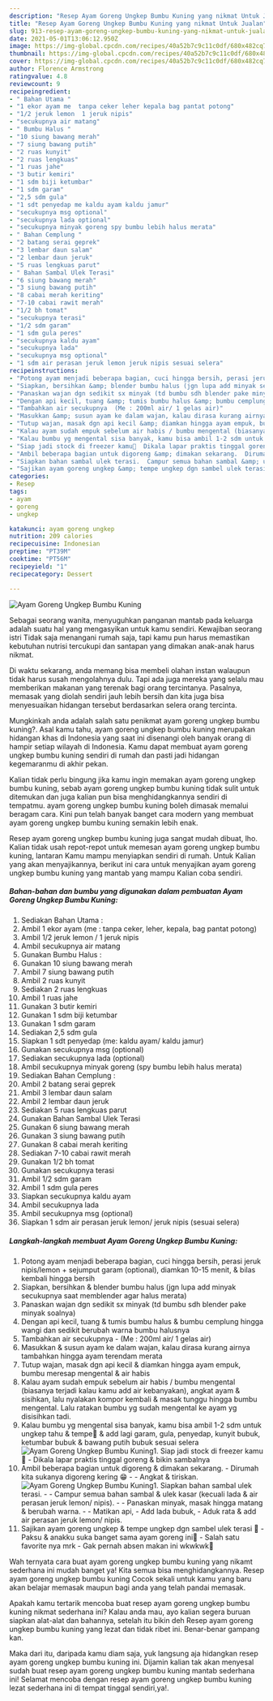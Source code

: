 ```yaml
---
description: "Resep Ayam Goreng Ungkep Bumbu Kuning yang nikmat Untuk Jualan"
title: "Resep Ayam Goreng Ungkep Bumbu Kuning yang nikmat Untuk Jualan"
slug: 913-resep-ayam-goreng-ungkep-bumbu-kuning-yang-nikmat-untuk-jualan
date: 2021-05-01T13:06:12.950Z
image: https://img-global.cpcdn.com/recipes/40a52b7c9c11c0df/680x482cq70/ayam-goreng-ungkep-bumbu-kuning-foto-resep-utama.jpg
thumbnail: https://img-global.cpcdn.com/recipes/40a52b7c9c11c0df/680x482cq70/ayam-goreng-ungkep-bumbu-kuning-foto-resep-utama.jpg
cover: https://img-global.cpcdn.com/recipes/40a52b7c9c11c0df/680x482cq70/ayam-goreng-ungkep-bumbu-kuning-foto-resep-utama.jpg
author: Florence Armstrong
ratingvalue: 4.8
reviewcount: 9
recipeingredient:
- " Bahan Utama "
- "1 ekor ayam me  tanpa ceker leher kepala bag pantat potong"
- "1/2 jeruk lemon  1 jeruk nipis"
- "secukupnya air matang"
- " Bumbu Halus "
- "10 siung bawang merah"
- "7 siung bawang putih"
- "2 ruas kunyit"
- "2 ruas lengkuas"
- "1 ruas jahe"
- "3 butir kemiri"
- "1 sdm biji ketumbar"
- "1 sdm garam"
- "2,5 sdm gula"
- "1 sdt penyedap me kaldu ayam kaldu jamur"
- "secukupnya msg optional"
- "secukupnya lada optional"
- "secukupnya minyak goreng spy bumbu lebih halus merata"
- " Bahan Cemplung "
- "2 batang serai geprek"
- "3 lembar daun salam"
- "2 lembar daun jeruk"
- "5 ruas lengkuas parut"
- " Bahan Sambal Ulek Terasi"
- "6 siung bawang merah"
- "3 siung bawang putih"
- "8 cabai merah keriting"
- "7-10 cabai rawit merah"
- "1/2 bh tomat"
- "secukupnya terasi"
- "1/2 sdm garam"
- "1 sdm gula peres"
- "secukupnya kaldu ayam"
- "secukupnya lada"
- "secukupnya msg optional"
- "1 sdm air perasan jeruk lemon jeruk nipis sesuai selera"
recipeinstructions:
- "Potong ayam menjadi beberapa bagian, cuci hingga bersih, perasi jeruk nipis/lemon + sejumput garam (optional), diamkan 10-15 menit, &amp; bilas kembali hingga bersih"
- "Siapkan, bersihkan &amp; blender bumbu halus (jgn lupa add minyak secukupnya saat memblender agar halus merata)"
- "Panaskan wajan dgn sedikit sx minyak (td bumbu sdh blender pake minyak soalnya)"
- "Dengan api kecil, tuang &amp; tumis bumbu halus &amp; bumbu cemplung hingga wangi dan sedikit berubah warna bumbu halusnya"
- "Tambahkan air secukupnya  (Me : 200ml air/ 1 gelas air)"
- "Masukkan &amp; susun ayam ke dalam wajan, kalau dirasa kurang airnya tambahkan hingga ayam terendam merata"
- "Tutup wajan, masak dgn api kecil &amp; diamkan hingga ayam empuk, bumbu meresap mengental &amp; air habis"
- "Kalau ayam sudah empuk sebelum air habis / bumbu mengental (biasanya terjadi kalau kamu add air kebanyakan), angkat ayam &amp; sisihkan, lalu nyalakan kompor kembali &amp; masak tunggu hingga bumbu mengental. Lalu ratakan bumbu yg sudah mengental ke ayam yg disisihkan tadi."
- "Kalau bumbu yg mengental sisa banyak, kamu bisa ambil 1-2 sdm untuk ungkep tahu &amp; tempe🤤 &amp; add lagi garam, gula, penyedap, kunyit bubuk, ketumbar bubuk &amp; bawang putih bubuk sesuai selera"
- "Siap jadi stock di freezer kamu🥰  Dikala lapar praktis tinggal goreng &amp; bikin sambalnya"
- "Ambil beberapa bagian untuk digoreng &amp; dimakan sekarang.  Dirumah kita sukanya digoreng kering 😁  Angkat &amp; tiriskan."
- "Siapkan bahan sambal ulek terasi.  Campur semua bahan sambal &amp; ulek kasar (kecuali lada &amp; air perasan jeruk lemon/ nipis).  Panaskan minyak, masak hingga matang &amp; berubah warna.  Matikan api, Add lada bubuk, Aduk rata &amp; add air perasan jeruk lemon/ nipis."
- "Sajikan ayam goreng ungkep &amp; tempe ungkep dgn sambel ulek terasi 🤤  Paksu &amp; anakku suka banget sama ayam goreng ini🥰 Salah satu favorite nya mrk Gak pernah absen makan ini wkwkwk🤭"
categories:
- Resep
tags:
- ayam
- goreng
- ungkep

katakunci: ayam goreng ungkep 
nutrition: 209 calories
recipecuisine: Indonesian
preptime: "PT39M"
cooktime: "PT56M"
recipeyield: "1"
recipecategory: Dessert

---
```



![Ayam Goreng Ungkep Bumbu Kuning](https://img-global.cpcdn.com/recipes/40a52b7c9c11c0df/680x482cq70/ayam-goreng-ungkep-bumbu-kuning-foto-resep-utama.jpg)

Sebagai seorang wanita, menyuguhkan panganan mantab pada keluarga adalah suatu hal yang mengasyikan untuk kamu sendiri. Kewajiban seorang istri Tidak saja menangani rumah saja, tapi kamu pun harus memastikan kebutuhan nutrisi tercukupi dan santapan yang dimakan anak-anak harus nikmat.

Di waktu  sekarang, anda memang bisa membeli olahan instan walaupun tidak harus susah mengolahnya dulu. Tapi ada juga mereka yang selalu mau memberikan makanan yang terenak bagi orang tercintanya. Pasalnya, memasak yang diolah sendiri jauh lebih bersih dan kita juga bisa menyesuaikan hidangan tersebut berdasarkan selera orang tercinta. 



Mungkinkah anda adalah salah satu penikmat ayam goreng ungkep bumbu kuning?. Asal kamu tahu, ayam goreng ungkep bumbu kuning merupakan hidangan khas di Indonesia yang saat ini disenangi oleh banyak orang di hampir setiap wilayah di Indonesia. Kamu dapat membuat ayam goreng ungkep bumbu kuning sendiri di rumah dan pasti jadi hidangan kegemaranmu di akhir pekan.

Kalian tidak perlu bingung jika kamu ingin memakan ayam goreng ungkep bumbu kuning, sebab ayam goreng ungkep bumbu kuning tidak sulit untuk ditemukan dan juga kalian pun bisa menghidangkannya sendiri di tempatmu. ayam goreng ungkep bumbu kuning boleh dimasak memalui beragam cara. Kini pun telah banyak banget cara modern yang membuat ayam goreng ungkep bumbu kuning semakin lebih enak.

Resep ayam goreng ungkep bumbu kuning juga sangat mudah dibuat, lho. Kalian tidak usah repot-repot untuk memesan ayam goreng ungkep bumbu kuning, lantaran Kamu mampu menyiapkan sendiri di rumah. Untuk Kalian yang akan menyajikannya, berikut ini cara untuk menyajikan ayam goreng ungkep bumbu kuning yang mantab yang mampu Kalian coba sendiri.

<!--inarticleads1-->

##### Bahan-bahan dan bumbu yang digunakan dalam pembuatan Ayam Goreng Ungkep Bumbu Kuning:

1. Sediakan  Bahan Utama :
1. Ambil 1 ekor ayam (me : tanpa ceker, leher, kepala, bag pantat potong)
1. Ambil 1/2 jeruk lemon / 1 jeruk nipis
1. Ambil secukupnya air matang
1. Gunakan  Bumbu Halus :
1. Gunakan 10 siung bawang merah
1. Ambil 7 siung bawang putih
1. Ambil 2 ruas kunyit
1. Sediakan 2 ruas lengkuas
1. Ambil 1 ruas jahe
1. Gunakan 3 butir kemiri
1. Gunakan 1 sdm biji ketumbar
1. Gunakan 1 sdm garam
1. Sediakan 2,5 sdm gula
1. Siapkan 1 sdt penyedap (me: kaldu ayam/ kaldu jamur)
1. Gunakan secukupnya msg (optional)
1. Sediakan secukupnya lada (optional)
1. Ambil secukupnya minyak goreng (spy bumbu lebih halus merata)
1. Sediakan  Bahan Cemplung :
1. Ambil 2 batang serai geprek
1. Ambil 3 lembar daun salam
1. Ambil 2 lembar daun jeruk
1. Sediakan 5 ruas lengkuas parut
1. Gunakan  Bahan Sambal Ulek Terasi
1. Gunakan 6 siung bawang merah
1. Gunakan 3 siung bawang putih
1. Gunakan 8 cabai merah keriting
1. Sediakan 7-10 cabai rawit merah
1. Gunakan 1/2 bh tomat
1. Gunakan secukupnya terasi
1. Ambil 1/2 sdm garam
1. Ambil 1 sdm gula peres
1. Siapkan secukupnya kaldu ayam
1. Ambil secukupnya lada
1. Ambil secukupnya msg (optional)
1. Siapkan 1 sdm air perasan jeruk lemon/ jeruk nipis (sesuai selera)




<!--inarticleads2-->

##### Langkah-langkah membuat Ayam Goreng Ungkep Bumbu Kuning:

1. Potong ayam menjadi beberapa bagian, cuci hingga bersih, perasi jeruk nipis/lemon + sejumput garam (optional), diamkan 10-15 menit, &amp; bilas kembali hingga bersih
1. Siapkan, bersihkan &amp; blender bumbu halus (jgn lupa add minyak secukupnya saat memblender agar halus merata)
1. Panaskan wajan dgn sedikit sx minyak (td bumbu sdh blender pake minyak soalnya)
1. Dengan api kecil, tuang &amp; tumis bumbu halus &amp; bumbu cemplung hingga wangi dan sedikit berubah warna bumbu halusnya
1. Tambahkan air secukupnya  - (Me : 200ml air/ 1 gelas air)
1. Masukkan &amp; susun ayam ke dalam wajan, kalau dirasa kurang airnya tambahkan hingga ayam terendam merata
1. Tutup wajan, masak dgn api kecil &amp; diamkan hingga ayam empuk, bumbu meresap mengental &amp; air habis
1. Kalau ayam sudah empuk sebelum air habis / bumbu mengental (biasanya terjadi kalau kamu add air kebanyakan), angkat ayam &amp; sisihkan, lalu nyalakan kompor kembali &amp; masak tunggu hingga bumbu mengental. Lalu ratakan bumbu yg sudah mengental ke ayam yg disisihkan tadi.
1. Kalau bumbu yg mengental sisa banyak, kamu bisa ambil 1-2 sdm untuk ungkep tahu &amp; tempe🤤 &amp; add lagi garam, gula, penyedap, kunyit bubuk, ketumbar bubuk &amp; bawang putih bubuk sesuai selera
<img src="//assets-global.cpcdn.com/assets/icons/button_play-2c75c40dde080a61004c1f40b05d8f140eaff45d7e9e6481dc71c63d2e7c4909.png" alt="Ayam Goreng Ungkep Bumbu Kuning">1. Siap jadi stock di freezer kamu🥰  - Dikala lapar praktis tinggal goreng &amp; bikin sambalnya
1. Ambil beberapa bagian untuk digoreng &amp; dimakan sekarang.  - Dirumah kita sukanya digoreng kering 😁 -  - Angkat &amp; tiriskan.
<img src="//assets-global.cpcdn.com/assets/icons/button_play-2c75c40dde080a61004c1f40b05d8f140eaff45d7e9e6481dc71c63d2e7c4909.png" alt="Ayam Goreng Ungkep Bumbu Kuning">1. Siapkan bahan sambal ulek terasi. -  - Campur semua bahan sambal &amp; ulek kasar (kecuali lada &amp; air perasan jeruk lemon/ nipis). -  - Panaskan minyak, masak hingga matang &amp; berubah warna. -  - Matikan api, - Add lada bubuk, - Aduk rata &amp; add air perasan jeruk lemon/ nipis.
1. Sajikan ayam goreng ungkep &amp; tempe ungkep dgn sambel ulek terasi 🤤  - Paksu &amp; anakku suka banget sama ayam goreng ini🥰 - Salah satu favorite nya mrk - Gak pernah absen makan ini wkwkwk🤭




Wah ternyata cara buat ayam goreng ungkep bumbu kuning yang nikamt sederhana ini mudah banget ya! Kita semua bisa menghidangkannya. Resep ayam goreng ungkep bumbu kuning Cocok sekali untuk kamu yang baru akan belajar memasak maupun bagi anda yang telah pandai memasak.

Apakah kamu tertarik mencoba buat resep ayam goreng ungkep bumbu kuning nikmat sederhana ini? Kalau anda mau, ayo kalian segera buruan siapkan alat-alat dan bahannya, setelah itu bikin deh Resep ayam goreng ungkep bumbu kuning yang lezat dan tidak ribet ini. Benar-benar gampang kan. 

Maka dari itu, daripada kamu diam saja, yuk langsung aja hidangkan resep ayam goreng ungkep bumbu kuning ini. Dijamin kalian tak akan menyesal sudah buat resep ayam goreng ungkep bumbu kuning mantab sederhana ini! Selamat mencoba dengan resep ayam goreng ungkep bumbu kuning lezat sederhana ini di tempat tinggal sendiri,ya!.

